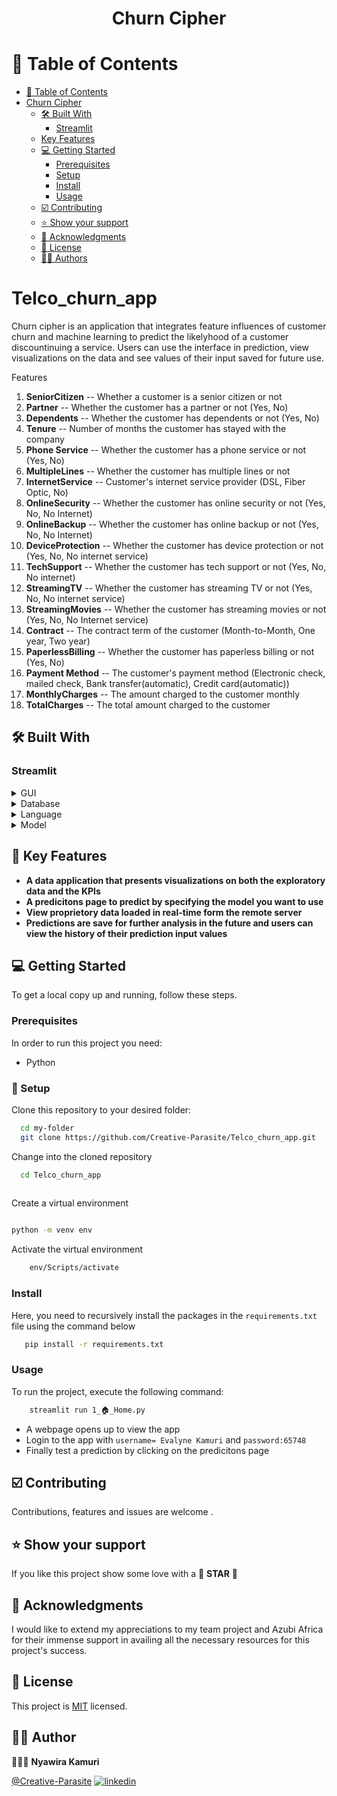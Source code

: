 <a name="readme-top"></a>

<div align="center">
  <h1><b>Churn Cipher</b></h1>
</div>

<!-- TABLE OF CONTENTS -->

# 🔖 Table of Contents

- [📑 Table of Contents](#-table-of-contents)
- [Churn Cipher ](#churn-cipher-)
  - [🛠 Built With ](#-built-with-)
    - [Streamlit ](#streamlit-)
  - [Key Features ](#key-features-)
  - [💻 Getting Started ](#-getting-started-)
    - [Prerequisites](#prerequisites)
    - [Setup](#setup)
    - [Install](#install)
    - [Usage](#usage)
  - [☑️ Contributing ](#-contributing-)
  - [⭐️ Show your support ](#️-show-your-support-)
  - [🤝 Acknowledgments ](#-acknowledgments-)
  - [📝 License ](#-license-)
  - [🦹‍♀️ Authors ](#-authors-)

# Telco_churn_app
Churn cipher is an application that integrates feature influences of customer churn and machine learning to predict the likelyhood of a customer discountinuing a service. Users can use the interface in prediction, view visualizations on the data and see values of their input saved for future use.

Features 
1. **SeniorCitizen** -- Whether a customer is a senior citizen or not
2. **Partner** -- Whether the customer has a partner or not (Yes, No)
3. **Dependents** -- Whether the customer has dependents or not (Yes, No)
4. **Tenure** -- Number of months the customer has stayed with the company
5. **Phone Service** -- Whether the customer has a phone service or not (Yes, No)
6. **MultipleLines** -- Whether the customer has multiple lines or not
7. **InternetService** -- Customer's internet service provider (DSL, Fiber Optic, No)
8. **OnlineSecurity** -- Whether the customer has online security or not (Yes, No, No Internet)
9. **OnlineBackup** -- Whether the customer has online backup or not (Yes, No, No Internet)
10. **DeviceProtection** -- Whether the customer has device protection or not (Yes, No, No internet service)
11. **TechSupport** -- Whether the customer has tech support or not (Yes, No, No internet)
12. **StreamingTV** -- Whether the customer has streaming TV or not (Yes, No, No internet service)
13. **StreamingMovies** -- Whether the customer has streaming movies or not (Yes, No, No Internet service)
14. **Contract** -- The contract term of the customer (Month-to-Month, One year, Two year)
15. **PaperlessBilling** -- Whether the customer has paperless billing or not (Yes, No)
16. **Payment Method** -- The customer's payment method (Electronic check, mailed check, Bank transfer(automatic), Credit card(automatic))
17. **MonthlyCharges** -- The amount charged to the customer monthly
18. **TotalCharges** -- The total amount charged to the customer

## 🛠 Built With <a name="built-with"></a>

### Streamlit <a name="streamlit"></a>

<details>
  <summary>GUI</summary>
  <ul>
    <li><a href="">Streamlit</a></li>
  </ul>
</details>

<details>
<summary>Database</summary>
  <ul>
    <li><a href="">Microsoft SQL Server</a></li>
  </ul>
</details>

<details>
<summary>Language</summary>
  <ul>
    <li><a href="">Python</a></li>
  </ul>
</details>

<details>
<summary>Model</summary>
  <ul>
    <li><a href="">Sklearn</a></li>
  </ul>
</details>

## 💨 Key Features <a name="key-features"></a>

- **A data application that presents visualizations on both the exploratory data and the KPIs**
- **A predicitons page to predict by specifying the model you want to use**
- **View proprietory data loaded in real-time form the remote server**
- **Predictions are save for further analysis in the future and users can view the history of their prediction input values**

## 💻 Getting Started <a name="getting-started"></a>


To get a local copy up and running, follow these steps.

### Prerequisites
In order to run this project you need:
- Python

### 🏹 Setup
Clone this repository to your desired folder:
```sh
  cd my-folder
  git clone https://github.com/Creative-Parasite/Telco_churn_app.git
```
Change into the cloned repository

```sh
  cd Telco_churn_app
  
```

Create a virtual environment

```sh

python -m venv env

```

Activate the virtual environment

```sh
    env/Scripts/activate
```

### Install
Here, you need to recursively install the packages in the `requirements.txt` file using the command below 

```sh
   pip install -r requirements.txt
```
### Usage
To run the project, execute the following command:

```sh
    streamlit run 1_🏠_Home.py

```
- A webpage opens up to view the app
- Login to the app with `username= Evalyne Kamuri` and `password:65748`
- Finally test a prediction by clicking on the predicitons page

## ☑️ Contributing <a name="contributing"></a>
Contributions, features and issues are welcome .

## ⭐️ Show your support <a name="support"></a>
If you like this project show some love with a  🌟 **STAR** 🌟

## 🤝 Acknowledgments <a name="acknowledgements"></a>
I would like to extend my appreciations to my team project and Azubi Africa for their immense support in availing all the necessary resources for this project's success.

## 📝 License <a name="license"></a> 
This project is [MIT](https://choosealicense.com/licenses/mit/) licensed.

## 🦹‍♀️ Author <a name="authors"></a>
🕵🏽‍♀️ **Nyawira Kamuri**

[@Creative-Parasite](https://github.com/Creative-Parasite) 
[![linkedin](https://img.shields.io/badge/linkedin-0A66C2?style=for-the-badge&logo=linkedin&logoColor=white)](https://www.linkedin.com/in/evalyne-kamuri/)


  

